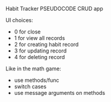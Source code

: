 Habit Tracker PSEUDOCODE
CRUD app

UI choices:

- 0 for close
- 1 for view all records
- 2 for creating habit record
- 3 for updating record
- 4 for deleting record

Like in the math game:

- use methods/func 
- switch cases
- use message arguments on methods
